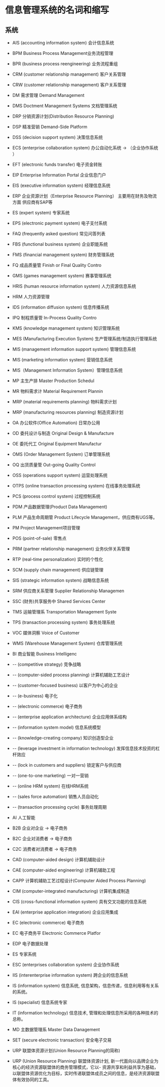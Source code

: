 信息管理系统的名词和缩写
=====================

## 系统

- AIS (accounting information system) 会计信息系统
- BPM Business Process Management业务流程管理
- BPR (business process reengineering) 业务流程重组
- CRM (customer relationship management) 客户关系管理
- CRW (customer relationship management) 客户关系管理
- DM 需求管理 Demand Management
- DMS Doctment Management Systems 文档管理系统
- DRP 分销资源计划(Distribution Resource Planning)
- DSP 精准营销 Demand-Side Platform
- DSS (decision support system) 决策信息系统
- ECS (enterprise collaboration system) 办公自动化系统 -> （企业协作系统 ）
- EFT (electronic funds transfer) 电子资金转账
- EIP Enterprise Information Portal 企业信息门户
- EIS (executive information system) 经理信息系统
- ERP 企业资源计划（Enterprise Resource Planning） 主要用在财务及物流方面 供应商有SAP等
- ES (expert system) 专家系统
- EPS (electronic payment system) 电子支付系统
- FAQ (frequently asked question) 常见问答列表
- FBS (functional business system) 企业职能系统
- FMS (financial management system) 财务管理系统
- FQ 成品质量管 Finish or Final Quality Contro
- GMS (games management system) 赛事管理系统
- HRIS (human resource information system) 人力资源信息系统
- HRM 人力资源管理
- IDS (information diffusion system) 信息传播系统
- IPQ 制程质量管 In-Process Quality Contro
- KMS (knowledge management system) 知识管理系统
- MES (Manufacturing Execution System) 生产管理系统/制造执行管理系统
- MIS (management information support system) 管理信息系统
- MIS (marketing information system) 营销信息系统
- MIS（Management Information System）管理信息系统
- MP 主生产排 Master Production Schedul
- MR 物料需求计 Material Requirement Plannin
- MRP (material requirements planning) 物料需求计划
- MRP (manufacturing resources planning) 制造资源计划
- OA 办公软件(Office Automation) 日常办公用
- OD 委托设计与制造 Original Design &amp; Manufacture
- OE 委托代工 Original Equipment Manufactur
- OMS (Order Management System) 订单管理系统
- OQ 出货质量管 Out-going Quality Control
- OSS (operations support system) 运营处理系统
- OTPS (online transaction processing system) 在线事务处理系统
- PCS (process control system) 过程控制系统
- PDM 产品数据管理(Product Data Management)
- PLM 产品生命周期管 Product Lifecycle Management，供应商有UGS等。
- PM Project Management项目管理
- POS (point-of-sale) 零售点
- PRM (partner relationship management) 业务伙伴关系管理
- RTP (real-time personalization) 实时的个性化
- SCM (supply chain management) 供应链管理
- SIS (strategic information system) 战略信息系统
- SRM 供应商关系管理 Supplier Relationship Managemen
- SSC (财务)共享服务中 Shared Services Center
- TMS 运输管理系 Transportation Management Syste
- TPS (transaction processing system) 事务处理系统
- VOC 媒体洞察 Voice of Customer
- WMS (Warehouse Management System) 仓库管理系统
- BI 商业智能 Business Intelligenc


- -- (competitive strategy) 竞争战略
- -- (computer-sided process planning) 计算机辅助工艺设计
- -- (customer-focused business) 以客户为中心的企业
- -- (e-business) 电子化
- -- (electronic commerce) 电子商务
- -- (enterprise application architecture) 企业应用体系结构
- -- (information system model) 信息系统模型
- -- (knowledge-creating company) 知识创造型企业
- -- (leverage investment in information technology) 发挥信息技术投资的杠杆效应
- -- (lock in customers and suppliers) 锁定客户与供应商
- -- (one-to-one marketing) 一对一营销
- -- (online HRM system) 在线HRM系统
- -- (sales force automation) 销售人员自动化
- -- (transaction processing cycle) 事务处理周期
- AI 人工智能
- B2B 企业对企业 -> 电子商务
- B2C 企业对消费者 -> 电子商务
- C2C 消费者对消费者 -> 电子商务
- CAD (computer-aided design) 计算机辅助设计
- CAE (computer-aided engineering) 计算机辅助工程
- CAPP 计算机辅助工艺过程设计(Computer Aided Process Planning)
- CIM (computer-integrated manufacturing) 计算机集成制造
- CIS (cross-functional information system) 具有交叉功能的信息系统
- EAI (enterprise application integration) 企业应用集成
- EC (electronic commerce) 电子商务
- EC 电子商务平 Electronic Commerce Platfor
- EDP 电子数据处理
- ES 专家系统
- ESC (enterprises collaboration system) 企业协作系统
- IIS (interenterprise information system) 跨企业的信息系统
- IS (information system) 信息系统, 信息架构，信息传递，信息利用等有关系的系统。
- IS (specialist) 信息系统专家
- IT (information technology) 信息技术, 管理和处理信息所采用的各种技术的总称。
- MD 主数据管理系 Master Data Danagement
- SET (secure electronic transaction) 安全电子交易
- URP 联盟体资源计划(Union Resource Planning的简称)
- URP (Union Resource Planning) 联盟体资源计划, 新一代面向以品牌企业为核心的经济资源联盟体的商务管理模式，它以- 资源共享和利益共享为基础，以联盟体资源优化为目标，实时传递联盟体成员之间的信息，是经济资源联盟体有效协同的工具。

